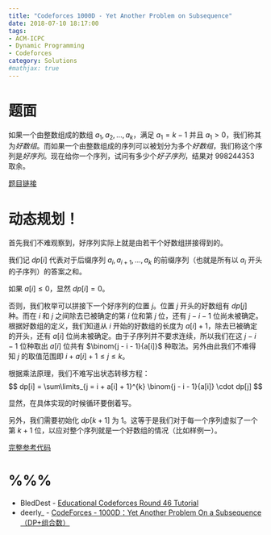 ```yaml
---
title: "Codeforces 1000D - Yet Another Problem on Subsequence"
date: 2018-07-10 18:17:00
tags: 
- ACM-ICPC
- Dynamic Programming
- Codeforces
category: Solutions
#mathjax: true
---
```


# 题面

如果一个由整数组成的数组 $a_1, a_2, \dots, a_k$，满足 $a_1 = k - 1$ 并且 $a_1 > 0$，我们称其为*好数组*。而如果一个由整数组成的序列可以被划分为多个*好数组*，我们称这个序列是*好序列*。现在给你一个序列，试问有多少个*好子序列*，结果对 998244353 取余。

[题目链接](http://codeforces.com/problemset/problem/1000/D)

# 动态规划！

首先我们不难观察到，好序列实际上就是由若干个好数组拼接得到的。

我们记 $dp[i]$ 代表对于后缀序列 $a_i, a_{i + 1}, \dots, a_k$ 的前缀序列（也就是所有以 $a_i$ 开头的子序列）的答案之和。

如果 $a[i] \le 0$，显然 $dp[i] = 0$。

否则，我们枚举可以拼接下一个好序列的位置 $j$。位置 $j$ 开头的好数组有 $dp[j]$ 种。而在 $i$ 和 $j$ 之间除去已被确定的第 $i$ 位和第 $j$ 位，还有 $j - i - 1$ 位尚未被确定。根据好数组的定义，我们知道从 $i$ 开始的好数组的长度为 $a[i] + 1$，除去已被确定的开头，还有 $a[i]$ 位尚未被确定。由于子序列并不要求连续，所以我们在这 $j - i - 1$ 位种取出 $a[i]$ 位共有 $\binom{j - i - 1}{a[i]}$ 种取法。另外由此我们不难得知 $j$ 的取值范围即 $i + a[i] + 1\le j \le k$。

根据乘法原理，我们不难写出状态转移方程：
$$
dp[i] = \sum\limits_{j = i + a[i] + 1}^{k} \binom{j - i - 1}{a[i]} \cdot dp[j]
$$

显然，在具体实现的时候循环要倒着写。

另外，我们需要初始化 $dp[k + 1]$ 为 $1$。这等于是我们对于每一个序列虚拟了一个第 $k + 1$ 位，以应对整个序列就是一个好数组的情况（比如样例一）。

[完整参考代码](https://github.com/codgician/ACM-ICPC/blob/master/Codeforces/1000D/dp.cpp)

# %%%

- BledDest - [Educational Codeforces Round 46 Tutorial](http://codeforces.com/blog/entry/60288)
- deerly_ - [CodeForces - 1000D：Yet Another Problem On a Subsequence （DP+组合数）](https://blog.csdn.net/deerly_/article/details/80963405)